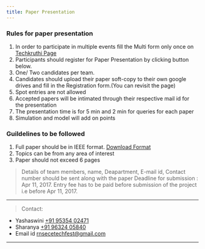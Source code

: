 ```yaml
---
title: Paper Presentation
---
```



### Rules for paper presentation


1. In order to participate in multiple events fill the Multi form only once on <a  target="_blank" href="https://ecernsit.github.io/techkruthi"> Techkruthi Page </a>
2. Participants should register for Paper Presentation by clicking button below.
3. One/ Two candidates per team.
4. Candidates should upload their paper soft-copy to their own google drives and fill in the Registration form.(You can revisit the page)
5. Spot entries are not allowed
6. Accepted papers will be intimated through their respective mail id for the presentation
7. The presentation time is for 5 min and 2 min for queries for each paper
8. Simulation and model will add on points




### Guildelines to be followed
1. Full paper should be in IEEE format. <a href="http://ccube2017.org/downloads/2014_04_msw_a4_format.doc" download >Download Format</a>
2. Topics can be from any area of interest
3. Paper should not exceed 6 pages
 
> Details of team members, name, Deapartment, E-mail id, Contact number should be sent along with the paper
> Deadline for submission : Apr 11, 2017.
> Entry fee has to be paid before submission of the project i.e  before Apr 11, 2017.

<!---
<div class='button -regular center'>
<a  target="_blank" href="https://goo.gl/forms/72b2qspIRFUfTpRM2">Register for Paper Presentaion</a> 
</div>
--->

<hr>


> Contact:
   
* Yashaswini <a href="tel:+919535402471">+91 95354 02471</a>
* Sharanya   <a href="tel:+919632405840">+91 96324 05840</a>
* Email id   <a href="mailto:{{ site.email }}">rnsecetechfest@gmail.com</a>

<hr>


<style>
.button {
  display: flex;
  overflow: hidden;

  margin: 10px;
  padding: 12px 12px;

  cursor: pointer;
  user-select: none;
  transition: all 60ms ease-in-out;
  text-align: center;
  white-space: nowrap;
  text-decoration: none !important;
  text-transform: none;
  text-transform: capitalize;

  color: #fff;
  border: 0 none;
  border-radius: 4px;

  font-size: 14px;
  font-weight: 500;
  line-height: 1.3;

  -webkit-appearance: none;
  -moz-appearance:    none;
  appearance:         none;
 
  justify-content: center;
  align-items: center;
  flex: 0 0 160px;

  &:hover {
    transition: all 60ms ease;

    opacity: .85;
  }
  
  &:active {
    transition: all 60ms ease;
    opacity: .75;
  }
  
  &:focus {
    outline: 1px dotted #959595;
    outline-offset: -4px;
  }
}


.button.-regular {
  color: #202129;
  background-color: #edeeee;
  
  &:hover {
    color: #202129;
    background-color: #e1e2e2;
    opacity: 1;
  }
  
  &:active {
    background-color: #d5d6d6;
    opacity: 1;
  }
}
</style>

